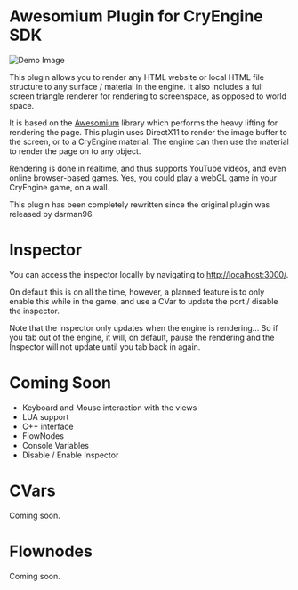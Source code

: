 Awesomium Plugin for CryEngine SDK
=====================================
![Demo Image](http://img703.imageshack.us/img703/310/rctx.png)

This plugin allows you to render any HTML website or local HTML file structure to any surface / material in the engine. It also includes a full screen triangle renderer for rendering to screenspace, as opposed to world space.

It is based on the [Awesomium](http://awesomium.com) library which performs the heavy lifting for rendering the page. This plugin uses DirectX11 to render the image buffer to the screen, or to a CryEngine material. The engine can then use the material to render the page on to any object.

Rendering is done in realtime, and thus supports YouTube videos, and even online browser-based games. Yes, you could play a webGL game in your CryEngine game, on a wall.

This plugin has been completely rewritten since the original plugin was released by darman96.

Inspector
==========
You can access the inspector locally by navigating to [http://localhost:3000/](http://localhost:3000).

On default this is on all the time, however, a planned feature is to only enable this while in the game, and use a CVar to update the port / disable the inspector.

Note that the inspector only updates when the engine is rendering... So if you tab out of the engine, it will, on default, pause the rendering and the Inspector will not update until you tab back in again.

Coming Soon
===========
  - Keyboard and Mouse interaction with the views
  - LUA support
  - C++ interface
  - FlowNodes
  - Console Variables
  - Disable / Enable Inspector

CVars
=====
Coming soon.

Flownodes
=========
Coming soon.

